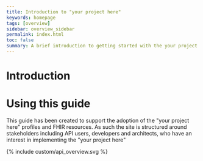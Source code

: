 ```yaml
---
title: Introduction to "your project here"
keywords: homepage
tags: [overview]
sidebar: overview_sidebar
permalink: index.html
toc: false
summary: A brief introduction to getting started with the your project here"
---
```


# Introduction #


# Using this guide #

This guide has been created to support the adoption of the "your project here" profiles and FHIR resources. As such the site is structured around stakeholders including API users, developers and architects, who have an interest in implementing the "your project here"

{% include custom/api_overview.svg %}


